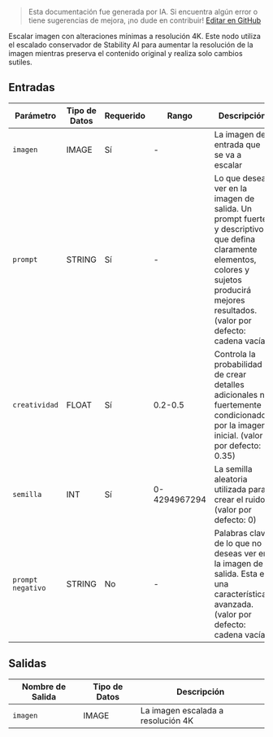 > Esta documentación fue generada por IA. Si encuentra algún error o tiene sugerencias de mejora, ¡no dude en contribuir! [Editar en GitHub](https://github.com/Comfy-Org/embedded-docs/blob/main/comfyui_embedded_docs/docs/StabilityUpscaleConservativeNode/es.md)

Escalar imagen con alteraciones mínimas a resolución 4K. Este nodo utiliza el escalado conservador de Stability AI para aumentar la resolución de la imagen mientras preserva el contenido original y realiza solo cambios sutiles.

## Entradas

| Parámetro | Tipo de Datos | Requerido | Rango | Descripción |
|-----------|-----------|----------|-------|-------------|
| `imagen` | IMAGE | Sí | - | La imagen de entrada que se va a escalar |
| `prompt` | STRING | Sí | - | Lo que deseas ver en la imagen de salida. Un prompt fuerte y descriptivo que defina claramente elementos, colores y sujetos producirá mejores resultados. (valor por defecto: cadena vacía) |
| `creatividad` | FLOAT | Sí | 0.2-0.5 | Controla la probabilidad de crear detalles adicionales no fuertemente condicionados por la imagen inicial. (valor por defecto: 0.35) |
| `semilla` | INT | Sí | 0-4294967294 | La semilla aleatoria utilizada para crear el ruido. (valor por defecto: 0) |
| `prompt negativo` | STRING | No | - | Palabras clave de lo que no deseas ver en la imagen de salida. Esta es una característica avanzada. (valor por defecto: cadena vacía) |

## Salidas

| Nombre de Salida | Tipo de Datos | Descripción |
|-------------|-----------|-------------|
| `imagen` | IMAGE | La imagen escalada a resolución 4K |
